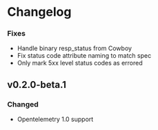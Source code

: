 # Changelog

### Fixes

* Handle binary resp_status from Cowboy
* Fix status code attribute naming to match spec
* Only mark 5xx level status codes as errored

## v0.2.0-beta.1

### Changed

* Opentelemetry 1.0 support
